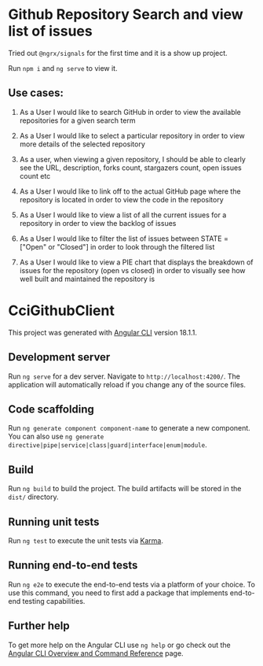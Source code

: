 # Github Repository Search and view list of issues

Tried out `@ngrx/signals` for the first time and it is a show up project.

Run `npm i` and `ng serve` to view it.

## Use cases:

1. As a User I would like to search GitHub in order to view the available repositories for a given search term

2. As a User I would like to select a particular repository in order to view more details of the selected repository

3. As a user, when viewing a given repository, I should be able to clearly see the URL, description, forks count, stargazers count, open issues count etc

4. As a User I would like to link off to the actual GitHub page where the repository is located in order to view the code in the repository

5. As a User I would like to view a list of all the current issues for a repository in order to view the backlog of issues

6. As a User I would like to filter the list of issues between STATE = ["Open" or "Closed"] in order to look through the filtered list

7. As a User I would like to view a PIE chart that displays the breakdown of issues for the repository (open vs closed) in order to visually see how well built and maintained the repository is

# CciGithubClient

This project was generated with [Angular CLI](https://github.com/angular/angular-cli) version 18.1.1.

## Development server

Run `ng serve` for a dev server. Navigate to `http://localhost:4200/`. The application will automatically reload if you change any of the source files.

## Code scaffolding

Run `ng generate component component-name` to generate a new component. You can also use `ng generate directive|pipe|service|class|guard|interface|enum|module`.

## Build

Run `ng build` to build the project. The build artifacts will be stored in the `dist/` directory.

## Running unit tests

Run `ng test` to execute the unit tests via [Karma](https://karma-runner.github.io).

## Running end-to-end tests

Run `ng e2e` to execute the end-to-end tests via a platform of your choice. To use this command, you need to first add a package that implements end-to-end testing capabilities.

## Further help

To get more help on the Angular CLI use `ng help` or go check out the [Angular CLI Overview and Command Reference](https://angular.dev/tools/cli) page.
